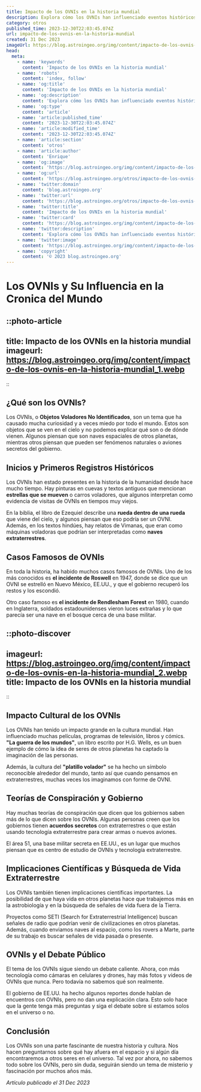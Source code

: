 ```yaml
---
title: Impacto de los OVNIs en la historia mundial
description: Explora cómo los OVNIs han influenciado eventos históricos y la cultura mundial, generando mitos e impulsando el progreso tecnológico.
category: otros
published_time: 2023-12-30T22:03:45.074Z
url: impacto-de-los-ovnis-en-la-historia-mundial
created: 31 Dec 2023
imageUrl: https://blog.astroingeo.org/img/content/impacto-de-los-ovnis-en-la-historia-mundial_1.webp
head:
  meta:
    - name: 'keywords'
      content: 'Impacto de los OVNIs en la historia mundial'
    - name: 'robots'
      content: 'index, follow'
    - name: 'og:title'
      content: 'Impacto de los OVNIs en la historia mundial'
    - name: 'og:description'
      content: 'Explora cómo los OVNIs han influenciado eventos históricos y la cultura mundial, generando mitos e impulsando el progreso tecnológico.'
    - name: 'og:type'
      content: 'article'
    - name: 'article:published_time'
      content: '2023-12-30T22:03:45.074Z'
    - name: 'article:modified_time'
      content: '2023-12-30T22:03:45.074Z'
    - name: 'article:section'
      content: 'otros'
    - name: 'article:author'
      content: 'Enrique'
    - name: 'og:image'
      content: 'https://blog.astroingeo.org/img/content/impacto-de-los-ovnis-en-la-historia-mundial_1.webp'
    - name: 'og:url'
      content: 'https://blog.astroingeo.org/otros/impacto-de-los-ovnis-en-la-historia-mundial'
    - name: 'twitter:domain'
      content: 'blog.astroingeo.org'
    - name: 'twitter:url'
      content: 'https://blog.astroingeo.org/otros/impacto-de-los-ovnis-en-la-historia-mundial'
    - name: 'twitter:title'
      content: 'Impacto de los OVNIs en la historia mundial'
    - name: 'twitter:card'
      content: 'https://blog.astroingeo.org/img/content/impacto-de-los-ovnis-en-la-historia-mundial_1.webp'
    - name: 'twitter:description'
      content: 'Explora cómo los OVNIs han influenciado eventos históricos y la cultura mundial, generando mitos e impulsando el progreso tecnológico.'
    - name: 'twitter:image'
      content: 'https://blog.astroingeo.org/img/content/impacto-de-los-ovnis-en-la-historia-mundial_1.webp'
    - name: 'copyright'
      content: '© 2023 blog.astroingeo.org'
---
```

# Los OVNIs y Su Influencia en la Cronica del Mundo

::photo-article
---
title: Impacto de los OVNIs en la historia mundial
imageurl: https://blog.astroingeo.org/img/content/impacto-de-los-ovnis-en-la-historia-mundial_1.webp
---
::

## ¿Qué son los OVNIs?

Los OVNIs, o **Objetos Voladores No Identificados**, son un tema que ha causado mucha curiosidad y a veces miedo por todo el mundo. Estos son objetos que se ven en el cielo y no podemos explicar qué son o de dónde vienen. Algunos piensan que son naves espaciales de otros planetas, mientras otros piensan que pueden ser fenómenos naturales o aviones secretos del gobierno.

## Inicios y Primeros Registros Históricos

Los OVNIs han estado presentes en la historia de la humanidad desde hace mucho tiempo. Hay pinturas en cuevas y textos antiguos que mencionan **estrellas que se mueven** o carros voladores, que algunos interpretan como evidencia de visitas de OVNIs en tiempos muy viejos.

En la biblia, el libro de Ezequiel describe una **rueda dentro de una rueda** que viene del cielo, y algunos piensan que eso podría ser un OVNI. Además, en los textos hindúes, hay relatos de Vimanas, que eran como máquinas voladoras que podrían ser interpretadas como **naves extraterrestres**.

## Casos Famosos de OVNIs

En toda la historia, ha habido muchos casos famosos de OVNIs. Uno de los más conocidos es **el incidente de Roswell** en 1947, donde se dice que un OVNI se estrelló en Nuevo México, EE.UU., y que el gobierno recuperó los restos y los escondió.

Otro caso famoso es **el incidente de Rendlesham Forest** en 1980, cuando en Inglaterra, soldados estadounidenses vieron luces extrañas y lo que parecía ser una nave en el bosque cerca de una base militar.


::photo-discover
---
imageurl: https://blog.astroingeo.org/img/content/impacto-de-los-ovnis-en-la-historia-mundial_2.webp
title: Impacto de los OVNIs en la historia mundial
---
::

## Impacto Cultural de los OVNIs

Los OVNIs han tenido un impacto grande en la cultura mundial. Han influenciado muchas películas, programas de televisión, libros y cómics. **"La guerra de los mundos"**, un libro escrito por H.G. Wells, es un buen ejemplo de cómo la idea de seres de otros planetas ha captado la imaginación de las personas.

Además, la cultura del **"platillo volador"** se ha hecho un símbolo reconocible alrededor del mundo, tanto así que cuando pensamos en extraterrestres, muchas veces los imaginamos con forme de OVNI.

## Teorías de Conspiración y Gobierno

Hay muchas teorías de conspiración que dicen que los gobiernos saben más de lo que dicen sobre los OVNIs. Algunas personas creen que los gobiernos tienen **acuerdos secretos** con extraterrestres o que están usando tecnología extraterrestre para crear armas o nuevos aviones.

El área 51, una base militar secreta en EE.UU., es un lugar que muchos piensan que es centro de estudio de OVNIs y tecnología extraterrestre.

## Implicaciones Científicas y Búsqueda de Vida Extraterrestre

Los OVNIs también tienen implicaciones científicas importantes. La posibilidad de que haya vida en otros planetas hace que trabajemos más en la astrobiología y en la búsqueda de señales de vida fuera de la Tierra.

Proyectos como SETI (Search for Extraterrestrial Intelligence) buscan señales de radio que podrían venir de civilizaciones en otros planetas. Además, cuando enviamos naves al espacio, como los rovers a Marte, parte de su trabajo es buscar señales de vida pasada o presente.

## OVNIs y el Debate Público

El tema de los OVNIs sigue siendo un debate caliente. Ahora, con más tecnología como cámaras en celulares y drones, hay más fotos y videos de OVNIs que nunca. Pero todavía no sabemos qué son realmente.

El gobierno de EE.UU. ha hecho algunos reportes donde hablan de encuentros con OVNIs, pero no dan una explicación clara. Esto solo hace que la gente tenga más preguntas y siga el debate sobre si estamos solos en el universo o no.

## Conclusión

Los OVNIs son una parte fascinante de nuestra historia y cultura. Nos hacen preguntarnos sobre qué hay afuera en el espacio y si algún día encontraremos a otros seres en el universo. Tal vez por ahora, no sabemos todo sobre los OVNIs, pero sin duda, seguirán siendo un tema de misterio y fascinación por muchos años más.

_Artículo publicado el 31 Dec 2023_